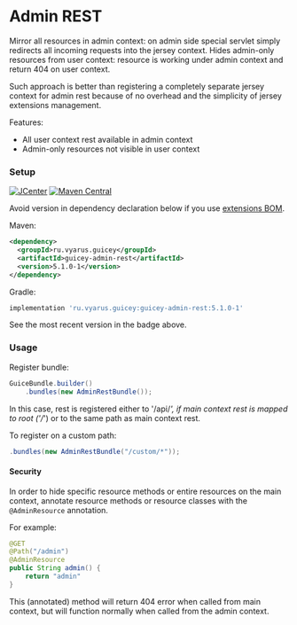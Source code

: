 # Admin REST

Mirror all resources in admin context: on admin side special servlet simply redirects all incoming requests into the jersey context.
Hides admin-only resources from user context: resource is working under admin context and return 404 on user context.

Such approach is better than registering a completely separate jersey context for admin rest because
of no overhead and the simplicity of jersey extensions management.

Features:
* All user context rest available in admin context
* Admin-only resources not visible in user context

### Setup

[![JCenter](https://img.shields.io/bintray/v/vyarus/xvik/dropwizard-guicey-ext.svg?label=jcenter)](https://bintray.com/vyarus/xvik/dropwizard-guicey-ext/_latestVersion)
[![Maven Central](https://img.shields.io/maven-central/v/ru.vyarus.guicey/guicey-admin-rest.svg?style=flat)](https://maven-badges.herokuapp.com/maven-central/ru.vyarus.guicey/guicey-admin-rest)

Avoid version in dependency declaration below if you use [extensions BOM](../guicey-bom). 

Maven:

```xml
<dependency>
  <groupId>ru.vyarus.guicey</groupId>
  <artifactId>guicey-admin-rest</artifactId>
  <version>5.1.0-1</version>
</dependency>
```

Gradle:

```groovy
implementation 'ru.vyarus.guicey:guicey-admin-rest:5.1.0-1'
```

See the most recent version in the badge above.


### Usage

Register bundle:

```java
GuiceBundle.builder()
    .bundles(new AdminRestBundle());
```

In this case, rest is registered either to '/api/*', if main context rest is mapped to root ('/*')
or to the same path as main context rest.

To register on a custom path:

```java
.bundles(new AdminRestBundle("/custom/*"));
```

#### Security

In order to hide specific resource methods or entire resources on the main context, annotate resource methods
or resource classes with the `@AdminResource` annotation.

For example:

```java
@GET
@Path("/admin")
@AdminResource
public String admin() {
    return "admin"
}
```

This (annotated) method will return 404 error when called from main context, but will function normally 
when called from the admin context.

